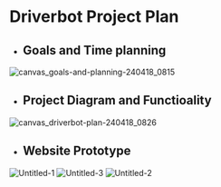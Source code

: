 # Driverbot Project Plan
- ## Goals and Time planning
![canvas_goals-and-planning-240418_0815](https://github.com/abbindustrigymnasium/driverbot-adrian/assets/142809335/522f99b2-5085-4260-b613-914dbdbc5021)

- ## Project Diagram and Functioality
![canvas_driverbot-plan-240418_0826](https://github.com/abbindustrigymnasium/driverbot-adrian/assets/142809335/271b8bfd-a706-4b42-8f3d-9c031b8f68d1)

- ## Website Prototype

![Untitled-1](https://github.com/abbindustrigymnasium/driverbot-adrian/assets/142809335/962ac2a9-6154-46d2-bf6a-20140ac10acd)
![Untitled-3](https://github.com/abbindustrigymnasium/driverbot-adrian/assets/142809335/652f937f-3abf-43d6-a500-41b875fcf49a)
![Untitled-2](https://github.com/abbindustrigymnasium/driverbot-adrian/assets/142809335/a05c2ac5-8f2d-4868-82e7-6a4f5871c762)
